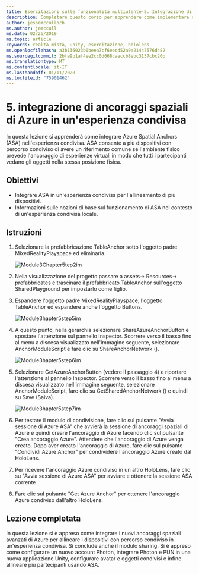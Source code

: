```yaml
---
title: Esercitazioni sulle funzionalità multiutente-5. Integrazione di ancoraggi spaziali di Azure in un'esperienza condivisa
description: Completare questo corso per apprendere come implementare esperienze condivise multiutente all'interno di un'applicazione HoloLens 2.
author: jessemcculloch
ms.author: jemccull
ms.date: 02/26/2019
ms.topic: article
keywords: realtà mista, unity, esercitazione, hololens
ms.openlocfilehash: a3b136023b0beea7cf6eecd52a9a21447576d482
ms.sourcegitcommit: 2bfe9b1af4ee2cc0d668caeccb8ebc3137cbc20b
ms.translationtype: MT
ms.contentlocale: it-IT
ms.lasthandoff: 01/11/2020
ms.locfileid: "75901462"
---
```

# <a name="5-integrating-azure-spatial-anchors-into-a-shared-experience"></a>5. integrazione di ancoraggi spaziali di Azure in un'esperienza condivisa

In questa lezione si apprenderà come integrare Azure Spatial Anchors (ASA) nell'esperienza condivisa. ASA consente a più dispositivi con percorso condiviso di avere un riferimento comune se l'ambiente fisico prevede l'ancoraggio di esperienze virtuali in modo che tutti i partecipanti vedano gli oggetti nella stessa posizione fisica.

## <a name="objectives"></a>Obiettivi

* Integrare ASA in un'esperienza condivisa per l'allineamento di più dispositivi.
* Informazioni sulle nozioni di base sul funzionamento di ASA nel contesto di un'esperienza condivisa locale.

## <a name="instructions"></a>Istruzioni

1. Selezionare la prefabbricazione TableAnchor sotto l'oggetto padre MixedRealityPlayspace ed eliminarla.

    ![Module3Chapter5tep2im](images/module3chapter5step2im.PNG)

2. Nella visualizzazione del progetto passare a assets-> Resources-> prefabbricates e trascinare il prefabbricato TableAnchor sull'oggetto SharedPlayground per impostarlo come figlio.

3. Espandere l'oggetto padre MixedRealityPlayspace, l'oggetto TableAnchor ed espandere anche l'oggetto Buttons.

    ![Module3hapter5step5im](images/module3chapter5step5im.PNG)

4. A questo punto, nella gerarchia selezionare ShareAzureAnchorButton e spostare l'attenzione sul pannello Inspector. Scorrere verso il basso fino al menu a discesa visualizzato nell'immagine seguente, selezionare AnchorModuleScript e fare clic su ShareAnchorNetwork ().

    ![Module3hapter5step6im](images/module3chapter5step6im.PNG)

5. Selezionare GetAzureAnchorButton (vedere il passaggio 4) e riportare l'attenzione al pannello Inspector. Scorrere verso il basso fino al menu a discesa visualizzato nell'immagine seguente, selezionare AnchorModuleScript, fare clic su GetSharedAnchorNetwork () e quindi su Save (Salva).

    ![Module3hapter5step7im](images/module3chapter5step7im.PNG)

6. Per testare il modulo di condivisione, fare clic sul pulsante "Avvia sessione di Azure ASA" che avvierà la sessione di ancoraggi spaziali di Azure e quindi creare l'ancoraggio di Azure facendo clic sul pulsante "Crea ancoraggio Azure". Attendere che l'ancoraggio di Azure venga creato. Dopo aver creato l'ancoraggio di Azure, fare clic sul pulsante "Condividi Azure Anchor" per condividere l'ancoraggio Azure creato dal HoloLens.

7. Per ricevere l'ancoraggio Azure condiviso in un altro HoloLens, fare clic su "Avvia sessione di Azure ASA" per avviare e ottenere la sessione ASA corrente

8. Fare clic sul pulsante "Get Azure Anchor" per ottenere l'ancoraggio Azure condiviso dall'altro HoloLens.

## <a name="congratulations"></a>Lezione completata

In questa lezione si è appreso come integrare i nuovi ancoraggi spaziali avanzati di Azure per allineare i dispositivi con percorso condiviso in un'esperienza condivisa. Si conclude anche il modulo sharing. Si è appreso come configurare un nuovo account Photon, integrare Photon e PUN in una nuova applicazione Unity, configurare avatar e oggetti condivisi e infine allineare più partecipanti usando ASA.
